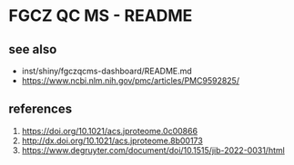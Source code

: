 # FGCZ QC MS - README


## see also

* inst/shiny/fgczqcms-dashboard/README.md
* https://www.ncbi.nlm.nih.gov/pmc/articles/PMC9592825/ 


## references

1. https://doi.org/10.1021/acs.jproteome.0c00866
2. http://dx.doi.org/10.1021/acs.jproteome.8b00173
3. https://www.degruyter.com/document/doi/10.1515/jib-2022-0031/html
